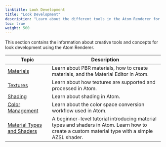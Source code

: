 ```yaml
---
linktitle: Look Development
title: "Look Development"
description: "Learn about the different tools in the Atom Renderer for look development."
toc: true
weight: 500
---
```


This section contains the information about creative tools and concepts for look development using the Atom Renderer. 

| Topic                        | Description |
|--------------------------------------|---------|
| [Materials](materials/) | Learn about PBR materials, how to create materials, and the Material Editor in Atom. |
| [Textures](textures/) | Learn about how textures are supported and processed in Atom. |
| [Shading](shaders/) | Learn about shading in Atom. |
| [Color Management](color-management/) | Learn about the color space conversion workflow used in Atom. |
| [Material Types and Shaders](get-started-materialtypes-and-shaders.md) | A beginner-level tutorial introducing material types and shaders in Atom. Learn how to create a custom material type with a simple AZSL shader. | 
